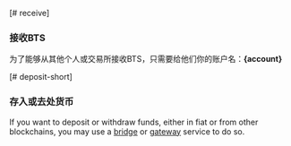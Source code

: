 [# receive]

### 接收BTS

为了能够从其他个人或交易所接收BTS，只需要给他们你的账户名：**{account}**

[# deposit-short]

### 存入或去处货币

If you want to deposit or withdraw funds, either in fiat or from other blockchains, you may use a [bridge](introduction/bridges_gateways) or [gateway](introduction/bridges_gateways) service to do so.
